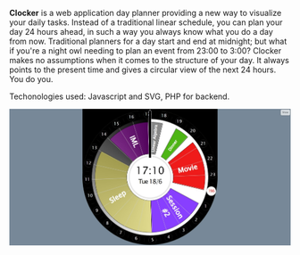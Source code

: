 **Clocker** is a web application day planner providing a new way to visualize your daily tasks. Instead of a traditional linear schedule, you can plan your day 24 hours ahead, in such a way you always know what you do a day from now. Traditional planners for a day start and end at midnight; but what if you're a night owl needing to plan an event from 23:00 to 3:00? Clocker makes no assumptions when it comes to the structure of your day. It always points to the present time and gives a circular view of the next 24 hours. You do you.

Techonologies used: Javascript and SVG, PHP for backend.

<img src="clocker_screenshot.jpeg" />
